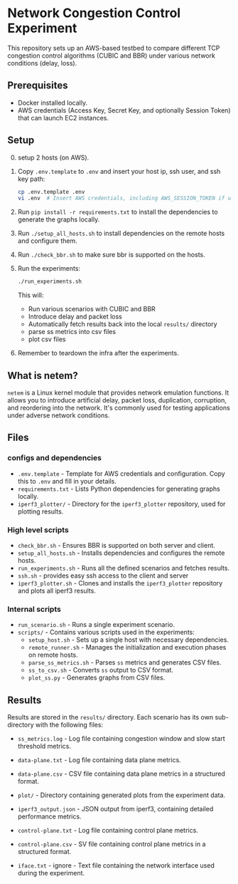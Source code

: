 # Network Congestion Control Experiment

This repository sets up an AWS-based testbed to compare different TCP congestion control algorithms (CUBIC and BBR) under various network conditions (delay, loss).

## Prerequisites

- Docker installed locally.
- AWS credentials (Access Key, Secret Key, and optionally Session Token) that can launch EC2 instances.

## Setup

0. setup 2 hosts (on AWS).

1. Copy `.env.template` to `.env` and insert your host ip, ssh user, and ssh key path:
   ```bash
   cp .env.template .env
   vi .env  # Insert AWS credentials, including AWS_SESSION_TOKEN if using temporary credentials
   ```
2. Run `pip install -r requirements.txt` to install the dependencies to generate the graphs locally.
3. Run `./setup_all_hosts.sh` to install dependencies on the remote hosts and configure them.
4. Run `./check_bbr.sh` to make sure bbr is supported on the hosts.

5. Run the experiments:
   ```bash
   ./run_experiments.sh
   ```
   
   This will:
   - Run various scenarios with CUBIC and BBR
   - Introduce delay and packet loss
   - Automatically fetch results back into the local `results/` directory
   - parse ss metrics into csv files
   - plot csv files

6. Remember to teardown the infra after the experiments.

## What is netem?

`netem` is a Linux kernel module that provides network emulation functions. It allows you to introduce artificial delay, packet loss, duplication, corruption, and reordering into the network. It's commonly used for testing applications under adverse network conditions.

## Files

### configs and dependencies
- `.env.template` - Template for AWS credentials and configuration. Copy this to `.env` and fill in your details.
- `requirements.txt` - Lists Python dependencies for generating graphs locally.
- `iperf3_plotter/` - Directory for the `iperf3_plotter` repository, used for plotting results.

### High level scripts
- `check_bbr.sh` - Ensures BBR is supported on both server and client.
- `setup_all_hosts.sh` - Installs dependencies and configures the remote hosts.
- `run_experiments.sh` - Runs all the defined scenarios and fetches results.
- `ssh.sh` - provides easy ssh access to the client and server
- `iperf3_plotter.sh` - Clones and installs the `iperf3_plotter` repository and plots all iperf3 results.

### Internal scripts
- `run_scenario.sh` - Runs a single experiment scenario.
- `scripts/` - Contains various scripts used in the experiments:
  - `setup_host.sh` - Sets up a single host with necessary dependencies.
  - `remote_runner.sh` - Manages the initialization and execution phases on remote hosts.
  - `parse_ss_metrics.sh` - Parses `ss` metrics and generates CSV files.
  - `ss_to_csv.sh` - Converts `ss` output to CSV format.
  - `plot_ss.py` - Generates graphs from CSV files.

## Results

Results are stored in the `results/` directory. Each scenario has its own sub-directory with the following files:

- `ss_metrics.log` - Log file containing congestion window and slow start threshold metrics.
- `data-plane.txt` - Log file containing data plane metrics.
- `data-plane.csv` - CSV file containing data plane metrics in a structured format.
- `plot/` - Directory containing generated plots from the experiment data.

- `iperf3_output.json` - JSON output from iperf3, containing detailed performance metrics.

- `control-plane.txt` - Log file containing control plane metrics.
- `control-plane.csv` - SV file containing control plane metrics in a structured format.
- `iface.txt` - ignore - Text file containing the network interface used during the experiment.

